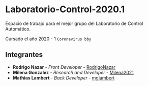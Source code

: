# Laboratorio-Control-2020.1

Espacio de trabajo para el mejor grupo del Laboratorio de Control Automático.

Cursado el año 2020 - 1 ```Coronavirus bby```

## Integrantes

* **Rodrigo Nazar** - *Front Developer* - [RodrigoNazar](https://github.com/RodrigoNazar)
* **Milena Gonzalez** - *Research and Developer* - [Milena2021](https://github.com/Milena2021)
* **Mathias Lambert** - *Back Developer* - [mglambert](https://github.com/mglambert)
